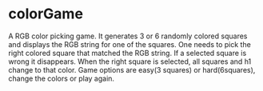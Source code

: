 # colorGame
A RGB color picking game.
It generates 3 or 6 randomly colored squares and displays the RGB string for one of the squares.
One needs to pick the right colored square that matched the RGB string.
If a selected square is wrong it disappears.
When the right square is selected, all squares and h1 change to that color.
Game options are easy(3 squares) or hard(6squares), change the colors or play again.
